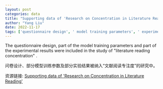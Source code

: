 ```yaml
---
layout: post
categories: data
title: "Supporting data of 'Research on Concentration in Literature Reading'"
author: "Yang Liu"
date: 2022-11-17
tags: ['questionnaire design', ' model training parameters', ' experimental results', ' literature reading concentration']
---
```


The questionnaire design, part of the model training parameters and part of the experimental results were included in the study of "literature reading concentration" .

问卷设计、部分模型训练参数及部分实验结果被纳入“文献阅读专注度”的研究中。

资源链接: [Supporting data of 'Research on Concentration in Literature Reading'](https://doi.org/10.57760/sciencedb.06433)
